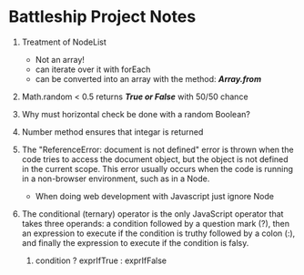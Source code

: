 # Battleship Project Notes

1. Treatment of NodeList

   - Not an array!
   - can iterate over it with forEach
   - can be converted into an array with the method: **_Array.from_**

2. Math.random < 0.5 returns **_True or False_** with 50/50 chance

3. Why must horizontal check be done with a random Boolean?

4. Number method ensures that integar is returned

5. The "ReferenceError: document is not defined" error is thrown when the code tries to access the document object, but the object is not defined in the current scope. This error usually occurs when the code is running in a non-browser environment, such as in a Node.

   - When doing web development with Javascript just ignore Node

6. The conditional (ternary) operator is the only JavaScript operator that takes three operands: a condition followed by a question mark (?), then an expression to execute if the condition is truthy followed by a colon (:), and finally the expression to execute if the condition is falsy.
   1. condition ? exprIfTrue : exprIfFalse
